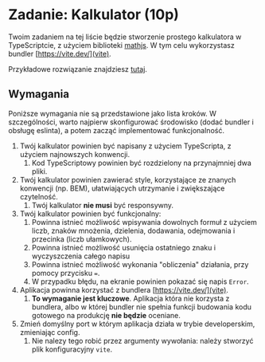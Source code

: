 # Zadanie: Kalkulator (10p)

Twoim zadaniem na tej liście będzie stworzenie prostego kalkulatora w TypeScriptcie, z użyciem biblioteki [mathjs](https://www.npmjs.com/package/mathjs). W tym celu wykorzystasz bundler [https://vite.dev/](vite).

Przykładowe rozwiązanie znajdziesz [tutaj](./example.gif).

## Wymagania

Poniższe wymagania nie są przedstawione jako lista kroków. W szczególności, warto najpierw skonfigurować środowisko (dodać bundler i obsługę eslinta), a potem zacząć implementować funkcjonalność.

1. Twój kalkulator powinien być napisany z użyciem TypeScripta, z użyciem najnowszych konwencji.
   1. Kod TypeScriptowy powinien być rozdzielony na przynajmniej dwa pliki.
1. Twój kalkulator powinien zawierać style, korzystające ze znanych konwencji (np. BEM), ułatwiających utrzymanie i zwiększające czytelność.
   1. Twój kalkulator **nie musi** być responsywny.
1. Twój kalkulator powinien być funkcjonalny:
   1. Powinna istnieć możliwość wpisywania dowolnych formuł z użyciem liczb, znaków mnożenia, dzielenia, dodawania, odejmowania i przecinka (liczb ułamkowych).
   1. Powinna istnieć możliwość usunięcia ostatniego znaku i wyczyszczenia całego napisu
   1. Powinna istnieć możliwość wykonania "obliczenia" działania, przy pomocy przycisku `=`.
   1. W przypadku błędu, na ekranie powinien pokazać się napis `Error`.
1. Aplikacja powinna korzystać z bundlera [https://vite.dev/](vite).
   1. **To wymaganie jest kluczowe**. Aplikacja która nie korzysta z bundlera, albo w której bundler nie spełnia funkcji budowania kodu gotowego na produkcję **nie będzie** oceniane.
1. Zmień domyślny port w którym aplikacja działa w trybie developerskim, zmieniając config.
   1. Nie nalezy tego robić przez argumenty wywołania: należy stworzyć plik konfiguracyjny `vite`.
